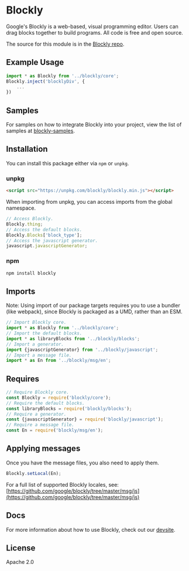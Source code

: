 # Blockly

Google's Blockly is a web-based, visual programming editor. Users can drag
blocks together to build programs. All code is free and open source.

The source for this module is in the [Blockly repo](http://github.com/google/blockly).

## Example Usage

```js
import * as Blockly from '../blockly/core';
Blockly.inject('blocklyDiv', {
    ...
})
```

## Samples

For samples on how to integrate Blockly into your project, view the list of samples at [blockly-samples](https://github.com/google/blockly-samples).

## Installation

You can install this package either via `npm` or `unpkg`.

### unpkg

```html
<script src="https://unpkg.com/blockly/blockly.min.js"></script>
```

When importing from unpkg, you can access imports from the global namespace.

```js
// Access Blockly.
Blockly.thing;
// Access the default blocks.
Blockly.Blocks['block_type'];
// Access the javascript generator.
javascript.javascriptGenerator;
```

### npm

```bash
npm install blockly
```

## Imports

Note: Using import of our package targets requires you to use a bundler (like webpack), since Blockly is packaged as a UMD, rather than an ESM.

```js
// Import Blockly core.
import * as Blockly from '../blockly/core';
// Import the default blocks.
import * as libraryBlocks from '../blockly/blocks';
// Import a generator.
import {javascriptGenerator} from '../blockly/javascript';
// Import a message file.
import * as En from '../blockly/msg/en';
```

## Requires

```js
// Require Blockly core.
const Blockly = require('blockly/core');
// Require the default blocks.
const libraryBlocks = require('blockly/blocks');
// Require a generator.
const {javascriptGenerator} = require('blockly/javascript');
// Require a message file.
const En = require('blockly/msg/en');
```

## Applying messages

Once you have the message files, you also need to apply them.

```js
Blockly.setLocal(En);
```

For a full list of supported Blockly locales, see: [https://github.com/google/blockly/tree/master/msg/js](https://github.com/google/blockly/tree/master/msg/js)

## Docs

For more information about how to use Blockly, check out our
[devsite](https://developers.google.com/blockly/guides/overview).

## License

Apache 2.0
